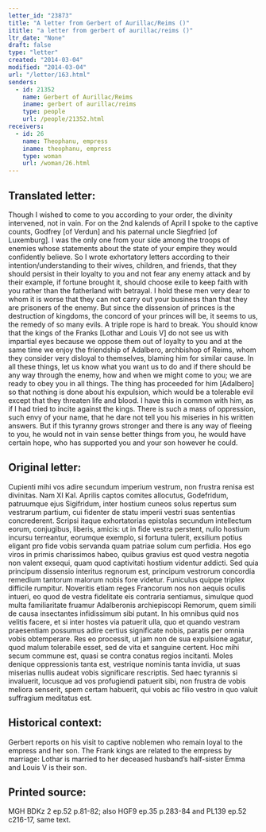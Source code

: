 ```yaml
---
letter_id: "23873"
title: "A letter from Gerbert of Aurillac/Reims ()"
ititle: "a letter from gerbert of aurillac/reims ()"
ltr_date: "None"
draft: false
type: "letter"
created: "2014-03-04"
modified: "2014-03-04"
url: "/letter/163.html"
senders:
  - id: 21352
    name: Gerbert of Aurillac/Reims
    iname: gerbert of aurillac/reims
    type: people
    url: /people/21352.html
receivers:
  - id: 26
    name: Theophanu, empress
    iname: theophanu, empress
    type: woman
    url: /woman/26.html
---
```

<h2> Translated letter:</h2>Though I wished to come to you according to your order, the divinity intervened, not in vain.  For on the 2nd kalends of April I spoke to the captive counts, Godfrey [of Verdun] and his paternal uncle Siegfried [of Luxemburg].  I was the only one from your side among the troops of enemies whose statements about the state of your empire they would confidently believe.  So I wrote exhortatory letters according to their intention/understanding to their wives, children, and friends, that they should persist in their loyalty to you and not fear any enemy attack and by their example, if fortune brought it, should choose exile to keep faith with you rather than the fatherland with betrayal.  I hold these men very dear to whom it is worse that they can not carry out your business than that they are prisoners of the enemy.  But since the dissension of princes is the destruction of kingdoms, the concord of your princes will be, it seems to us, the remedy of so many evils.  A triple rope is hard to break.
You should know that the kings of the Franks [Lothar and Louis V] do not see us with impartial eyes because we oppose them out of loyalty to you and at the same time we enjoy the friendship of Adalbero, archbishop of Reims, whom they consider very disloyal to themselves, blaming him for similar cause.  In all these things, let us know what you want us to do and if there should be any way through the enemy, how and when we might come to you; we are ready to obey you in all things.  The thing has proceeded for him [Adalbero] so that nothing is done about his expulsion, which would be a tolerable evil except that they threaten life and blood.  I have this in common with him, as if I had tried to incite against the kings.  There is such a mass of oppression, such envy of your name, that he dare not tell you his miseries in his written answers.  But if this tyranny grows stronger and there is any way of fleeing to you, he would not in vain sense better things from you, he would have certain hope, who has supported you and your son however he could.
<h2 class="mt-4"> Original letter:</h2>Cupienti mihi vos adire secundum imperium vestrum, non frustra renisa est divinitas. Nam XI Kal. Aprilis captos comites allocutus, Godefridum, patruumque ejus Sigifridum, inter hostium cuneos solus repertus sum vestrarum partium, cui fidenter de statu imperii vestri suas sententias concrederent. Scripsi itaque exhortatorias epistolas secundum intellectum eorum, conjugibus, liberis, amicis: ut in fide vestra perstent, nullo hostium incursu terreantur, eorumque exemplo, si fortuna tulerit, exsilium potius eligant pro fide vobis servanda quam patriae solum cum perfidia. Hos ego viros in primis charissimos habeo, quibus gravius est quod vestra negotia non valent exsequi, quam quod captivitati hostium videntur addicti. Sed quia principum dissensio interitus regnorum est, principum vestrorum concordia remedium tantorum malorum nobis fore videtur. Funiculus quippe triplex difficile rumpitur. Noveritis etiam reges Francorum nos non aequis oculis intueri, eo quod de vestra fidelitate eis contraria sentiamus, simulque quod multa familiaritate fruamur Adalberonis archiepiscopi Remorum, quem simili de causa insectantes infidissimum sibi putant. In his omnibus quid nos velitis facere, et si inter hostes via patuerit ulla, quo et quando vestram praesentiam possumus adire certius significate nobis, paratis per omnia vobis obtemperare. Res eo processit, ut jam non de sua expulsione agatur, quod malum tolerabile esset, sed de vita et sanguine certent. Hoc mihi secum commune est, quasi se contra conatus regios incitanti. Moles denique oppressionis tanta est, vestrique nominis tanta invidia, ut suas miserias nullis audeat vobis significare rescriptis. Sed haec tyrannis si invaluerit, locusque ad vos profugiendi patuerit sibi, non frustra de vobis meliora senserit, spem certam habuerit, qui vobis ac filio vestro in quo valuit suffragium meditatus est.
<h2 class="mt-4"> Historical context:</h2>Gerbert reports on his visit to captive noblemen who remain loyal to the empress and her son.  The Frank kings are related to the empress by marriage:  Lothar is married to her deceased husband’s half-sister Emma and Louis V is their son.
<h2 class="mt-4"> Printed source:</h2>MGH BDKz 2 ep.52 p.81-82; also HGF9 ep.35 p.283-84 and PL139 ep.52 c216-17, same text.
